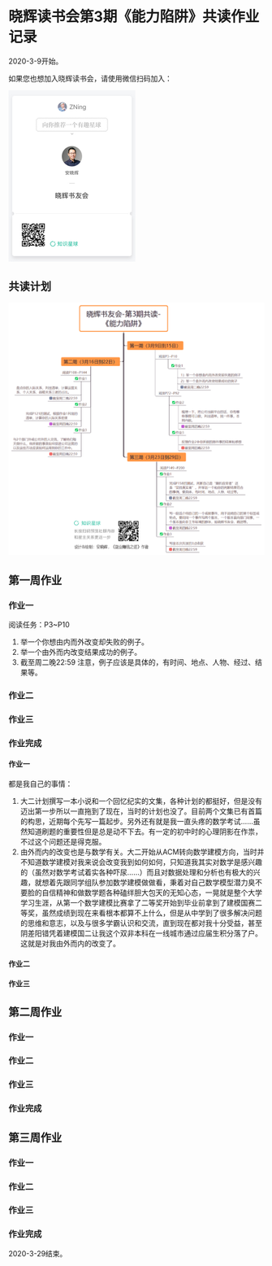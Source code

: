 # 晓辉读书会第3期《能力陷阱》共读作业记录

2020-3-9开始。

如果您也想加入晓辉读书会，请使用微信扫码加入：

<img src="2020-2-10%20%E5%A6%82%E4%BD%95%E6%88%90%E4%B8%BA%E4%B8%93%E5%AE%B6.assets/xingqiu_xhdushuhui.jpg" alt="xingqiu_xhdushuhui" style="zoom:50%;" />

## 共读计划

![img](2020-3-8%20%E8%83%BD%E5%8A%9B%E9%99%B7%E9%98%B1.assets/FnurJf4YRChuxreLZHhZwntbNF1l.png)

## 第一周作业

### 作业一

阅读任务：P3~P10 

1. 举一个你想由内而外改变却失败的例子。
2. 举一个由外而内改变结果成功的例子。
3. 截至周二晚22:59 注意，例子应该是具体的，有时间、地点、人物、经过、结果等。

### 作业二

### 作业三

### 作业完成

#### 作业一

都是我自己的事情：

1. 大二计划撰写一本小说和一个回忆纪实的文集，各种计划的都挺好，但是没有迈出第一步所以一直拖到了现在，当时的计划也没了。目前两个文集已有首篇的构思，近期每个先写一篇起步。另外还有就是我一直头疼的数学考试……虽然知道刷题的重要性但是总是动不下去。有一定的初中时的心理阴影在作祟，不过这个问题还是得克服。
2. 由外而内的改变也是与数学有关。大二开始从ACM转向数学建模方向，当时并不知道数学建模对我来说会改变我到如何如何，只知道我其实对数学是感兴趣的（虽然对数学考试着实各种吓尿……）而且对数据处理和分析也有极大的兴趣，就想着先跟同学组队参加数学建模做做看，秉着对自己数学模型潜力臭不要脸的自信精神和做数学题各种磕绊胆大包天的无知心态，一晃就是整个大学学习生涯，从第一个数学建模比赛拿了二等奖开始到毕业前拿到了建模国赛二等奖，虽然成绩到现在来看根本都算不上什么，但是从中学到了很多解决问题的思维和意志，以及与很多学霸认识和交流，直到现在都对我十分受益，甚至阴差阳错凭着建模国二让我这个双非本科在一线城市通过应届生积分落了户。这就是对我由外而内的改变了。

#### 作业二

#### 作业三

## 第二周作业

### 作业一

### 作业二

### 作业三

### 作业完成

## 第三周作业

### 作业一

### 作业二

### 作业三

### 作业完成

2020-3-29结束。

